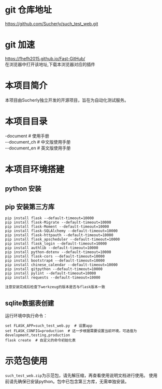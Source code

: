 # git 仓库地址
https://github.com/Sucherly/such_test_web.git
# git 加速
https://fhefh2015.github.io/Fast-GitHub/
<br>
在浏览器中打开该地址,下载本浏览器对应的插件

# 本项目简介
本项目由Sucherly独立开发的开源项目，旨在为自动化测试服务。

# 本项目目录
-document  # 使用手册<br>
--document_ch  # 中文版使用手册<br>
--document_en  # 英文版使用手册<br>

# 本项目环境搭建
## python 安装
## pip 安装第三方库
```commandline
pip install flask --default-timeout=10000
pip install flask-Migrate --default-timeout=10000
pip install flask-Moment --default-timeout=10000
pip install flask-SQLAlchemy --default-timeout=10000
pip install flask-httpauth --default-timeout=10000
pip install flask_apscheduler --default-timeout=10000
pip install flask_login --default-timeout=10000
pip install authlib --default-timeout=10000
pip install python-dotenv --default-timeout=10000
pip install flask-cors --default-timeout=10000
pip install bootstrap4 --default-timeout=10000
pip install chinese_calendar --default-timeout=10000
pip install gitpython --default-timeout=10000
pip install pylint --default-timeout=10000
pip install requests --default-timeout=10000

注意安装完成后检查下werkzeug的版本是否与flask版本一致
```

## sqlite数据表创建
运行环境中执行命令：
```
set FLASK_APP=such_test_web.py  # 设置app
set FLASK_CONFIG=production  # 这一步根据需要设置当前环境，可选值为development,testing,production
flask create  # 自定义的命令初始化表
```
# 示范包使用
`such_test_web.zip`为示范包，请先解压缩，再查看使用说明文档进行使用。
使用前请先确保已安装python。包中已包含第三方库，无需单独安装。